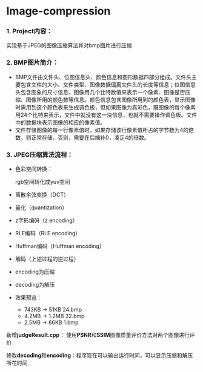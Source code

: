 # Image-compression

### 1. Project内容：

实现基于JPEG的图像压缩算法并对bmp图片进行压缩



### 2. BMP图片简介：

- BMP文件由文件头、位图信息头、颜色信息和图形数据四部分组成。文件头主要包含文件的大小、文件类型、图像数据偏离文件头的长度等信息；位图信息头包含图象的尺寸信息、图像用几个比特数值来表示一个像素、图像是否压缩、图像所用的颜色数等信息。颜色信息包含图像所用到的颜色表，显示图像时需用到这个颜色表来生成调色板，但如果图像为真彩色，既图像的每个像素用24个比特来表示，文件中就没有这一块信息，也就不需要操作调色板。文件中的数据块表示图像的相应的像素值。
- 文件存储图像的每一行像素值时，如果存储该行像素值所占的字节数为4的倍数，则正常存储，否则，需要在后端补0，凑足4的倍数。



### 3. JPEG压缩算法流程：

- 色彩空间转换：

  rgb空间转化成yuv空间

  

- 离散余弦变换（DCT）

- 量化（quantization）

- z字形编码（z encoding）

- RLE编码（RLE encoding）

- Huffman编码（Huffman encoding）

- 解码（上述过程的逆过程）



- encoding为压缩
- decoding为解压
- 效果预览： 
  - 743KB -> 51KB   24.bmp
  - 4.2MB -> 1.2MB   32.bmp
  - 2.5MB -> 86KB   1.bmp



新增**judgeResult.cpp**： 使用**PSNR**和**SSIM**图像质量评价方法对两个图像进行评价

修改**decoding**和**encoding**：程序现在可以输出运行时间，可以显示压缩和解压所花时间
